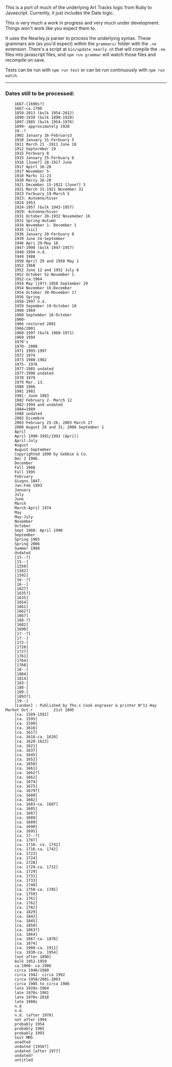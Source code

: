 This is a port of much of the underlying Art Tracks logic from Ruby to Javascript.  Currently, it just includes the Date logic.

This is very much a work in progress and very much under development.  Things won't work like you expect them to.

It uses the Nearley.js parser to process the underlying syntax.  These grammars are (as you'd expect) within the `grammars/` folder with the `.ne` extension.  There's a script at `bin/update_nearly.sh` that will compile the `.ne` files into javascript files, and `npm run grammar` will watch those files and recompile on save.

Tests can be run with `npm run test` or can be run continuously with `npm run watch`.



---

### Dates still to be processed:

        1667-[1690s?]
        1667-ca.1700
        1859-2013 (bulk 1954-2012)
        1890-1939 (bulk 1890-1910)
        1897-1985 (bulk 1954-1978)
        1899- approximately 1920
        19--?
        1902 January 16-February3
        1910 January 31-Ferbuary 5
        1911 March 21 -1911 June 18
        1912 Septermber 19
        1915 Ferbuary 8
        1915 January 25-Ferbuary 6
        1916 [June?] 28-1917 June
        1917 Apirl 16-28
        1917 November 5-
        1918 Marhc 11-23
        1920 Marcy 16-20
        1921 December 15-1922 [June?] 5
        1921 March 31-1921 November 31
        1923 Ferbuary 19-March 5
        1923: Automne/hiver
        1924 1953
        1924-1957 (bulk 1943-1957)
        1929: Automne/hiver
        1931 October 20-1932 Novemeber 16
        1931 Spring-Autumn
        1934 November 1- December 1
        1935 [sic]
        1936 January 20-Ferbuary 8
        1939 June 24-September
        1946 Apri 29-May 18
        1947-1998 (bulk 1947-1957)
        1948-1994 n.d.
        1949 1988
        1950 April 29 and 1950 May 1
        1952 1960
        1952 June 12 and 1952 July 8
        1952 October 52-November 1
        1952-ca.1964
        1954 May [19?]-1958 September 29
        1954 November 16-December
        1954 October 30-Movember 17
        1956 Spring
        1958-1997 n.d.
        1959 Sepember 19-October 10
        1960 1969
        1960 September 16-October
        1960-
        1966 restored 2001
        1966/2001
        1968-1997 (bulk 1968-1971)
        1969 1994
        1970's
        1970- 2008
        1971 1995-1997
        1972 1974
        1973 1980-1982
        1975- 1976
        1977-1985 undated
        1977-1996 undated
        1978 1979
        1979 Mar. 13.
        1980 1986
        1981 1982
        1981- June 1983
        1982 February 2- March 12
        1982-1994 and undated
        1984=1989
        1988 undated
        2002 Dicembre
        2003 February 25-26; 2003 March 27
        2008 August 28 and 31; 2008 September 1
        April
        April 1990-1991/1992 (April)
        April-July
        August
        August-September
        Copyrighted 1890 by Gebbie & Co.
        Dec 2 1986.
        December
        Fall 1988
        Fall 1995
        February
        Giugno 1847.
        Jan-Feb 1993
        January
        July
        June
        March
        March-April 1974
        May
        May-July
        November
        October
        Sept 1988- April 1990
        September
        Spring 1985
        Spring 2006
        Summer 1988
        Undated
        [15--?]
        [15--]
        [1550]
        [1582]
        [1592]
        [16--?]
        [16--]
        [1627]
        [1635?]
        [1635]
        [1654]
        [1661]
        [1662?]
        [1667]
        [168-?]
        [1682]
        [1690]
        [17--?]
        [17--]
        [172-]
        [1720]
        [1727]
        [1761]
        [1764]
        [1768]
        [18--]
        [1804]
        [1814]
        [183-]
        [188-]
        [189-]
        [1893?]
        [19--]
        [London] : Published by Tho.s Cook engraver & printer N°11 Hay Market Oct.r         21st 1805
        [ca. 1589-1592]
        [ca. 1595]
        [ca. 1599]
        [ca. 1616]
        [ca. 1617]
        [ca. 1618-ca. 1620]
        [ca. 1620-1623]
        [ca. 1621]
        [ca. 1637]
        [ca. 1645]
        [ca. 1652]
        [ca. 1658]
        [ca. 1661]
        [ca. 1662?]
        [ca. 1662]
        [ca. 1674]
        [ca. 1675]
        [ca. 1679?]
        [ca. 1680]
        [ca. 1682]
        [ca. 1683-ca. 1687]
        [ca. 1685]
        [ca. 1687]
        [ca. 1688]
        [ca. 1689]
        [ca. 1690]
        [ca. 1695]
        [ca. 17--?]
        [ca. 1707]
        [ca. 1716- ca. 1742]
        [ca. 1716-ca. 1742]
        [ca. 1723]
        [ca. 1724]
        [ca. 1728]
        [ca. 1729-ca. 1732]
        [ca. 1729]
        [ca. 1731]
        [ca. 1733]
        [ca. 1740]
        [ca. 1750-ca. 1785]
        [ca. 1759]
        [ca. 1761]
        [ca. 1762]
        [ca. 1782]
        [ca. 1829]
        [ca. 1842]
        [ca. 1845]
        [ca. 1850]
        [ca. 1863?]
        [ca. 1864]
        [ca. 1867-ca. 1878]
        [ca. 1874]
        [ca. 1908-ca. 1911]
        [ca. 1930-ca. 1954]
        [not after 1890]
        bulk 1952-1959
        ca.1960- ca.1986
        circa 1940/1980
        circa 1942- circa 1992
        circa 1950/2001-2003
        circa 1985 to circa 1986
        late 1920s-1964
        late 1970s-1981
        late 1970s-2018
        late 1980s
        n.d
        n.d.
        n.d. (after 1970)
        not after 1994
        probably 1954
        probably 1965
        probably 1993
        test MMS
        unadted
        undated [1956?]
        undated [after 1977]
        undated?
        untitled